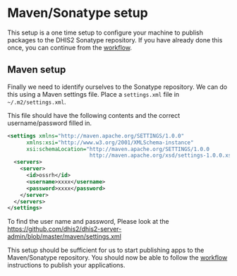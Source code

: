 # Maven/Sonatype setup

This setup is a one time setup to configure your machine to publish packages to the DHIS2 Sonatype repository. If you have already done this once, you can continue from the [workflow](https://github.com/dhis2/dhis2-apps-docs/blob/master/workflow.md).

## Maven setup 
Finally we need to identify ourselves to the Sonatype repository. We can do this using a Maven settings file. Place a `settings.xml` file in `~/.m2/settings.xml`.

This file should have the following contents and the correct username/password filled in.
 
```xml 
<settings xmlns="http://maven.apache.org/SETTINGS/1.0.0"
      xmlns:xsi="http://www.w3.org/2001/XMLSchema-instance"
      xsi:schemaLocation="http://maven.apache.org/SETTINGS/1.0.0
                          http://maven.apache.org/xsd/settings-1.0.0.xsd">
  <servers>
    <server>
      <id>ossrh</id>
      <username>xxxx</username>
      <password>xxxx</password>
    </server>
  </servers>
</settings>
```
To find the user name and password, Please look at the https://github.com/dhis2/dhis2-server-admin/blob/master/maven/settings.xml

This setup should be sufficient for us to start publishing apps to the Maven/Sonatype repository. You should now be able to follow the [workflow](https://github.com/dhis2/dhis2-apps-docs/blob/master/workflow.md) instructions to publish your applications.
